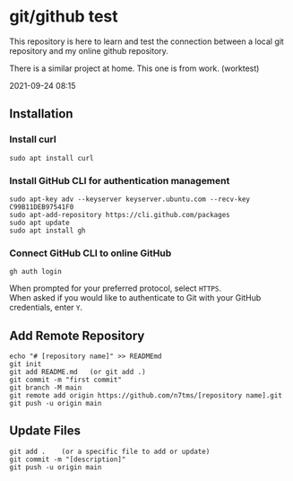 # git/github test
This repository is here to learn and test the connection between a local git repository and my online github repository.

There is a similar project at home. This one is from work. (worktest)

2021-09-24 08:15

## Installation
### Install curl 
```
sudo apt install curl
```

### Install GitHub CLI for authentication management
```
sudo apt-key adv --keyserver keyserver.ubuntu.com --recv-key C99B11DEB97541F0
sudo apt-add-repository https://cli.github.com/packages
sudo apt update
sudo apt install gh
```

### Connect GitHub CLI to online GitHub
```
gh auth login
```
When prompted for your preferred protocol, select `HTTPS`.  
When asked if you would like to authenticate to Git with your GitHub credentials, enter `Y`.

## Add Remote Repository
```
echo "# [repository name]" >> READMEmd
git init
git add README.md   (or git add .)
git commit -m "first commit"
git branch -M main
git remote add origin https://github.com/n7tms/[repository name].git
git push -u origin main
```

## Update Files
```
git add .    (or a specific file to add or update)
git commit -m "[description]"
git push -u origin main
```


